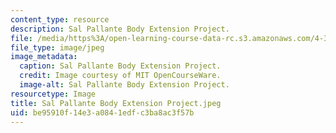 ```yaml
---
content_type: resource
description: Sal Pallante Body Extension Project.
file: /media/https%3A/open-learning-course-data-rc.s3.amazonaws.com/4-301-introduction-to-the-visual-arts-spring-2007/be95910f14e3a0841edfc3ba8ac3f57b_SalPallanteBodyExtensionProject.jpeg
file_type: image/jpeg
image_metadata:
  caption: Sal Pallante Body Extension Project.
  credit: Image courtesy of MIT OpenCourseWare.
  image-alt: Sal Pallante Body Extension Project.
resourcetype: Image
title: Sal Pallante Body Extension Project.jpeg
uid: be95910f-14e3-a084-1edf-c3ba8ac3f57b
---
```

